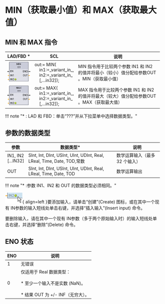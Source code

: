 # MIN（获取最小值）和 MAX（获取最大值）

## MIN 和 MAX 指令

| ​LAD/FBD \*| ​SCL | ​说明 |
| --- | --- | ---|
| ![alt text](image-10.png) | out:= MIN(  <br>    in1:=\_variant\_in_,  <br>    in2:=\_variant\_in_  <br>    \[,...in32\]); | ​MIN 指令用于比较两个参数 ​IN1​ 和 ​IN2​ 的值并将最小（较小）值分配给参数 ​OUT​。MIN（获取最小值） |
| ![alt text](image-11.png) | out:= MAX(  <br>    in1:=\_variant\_in_,  <br>    in2:=\_variant\_in_  <br>    \[,...in32\]); | ​MAX 指令用于比较两个参数 ​IN1​ 和 ​IN2​ 的值并将最大（较大）值分配给参数 ​OUT​。MAX（获取最大值） |

!!! note "\* : LAD 和 FBD：单击“???”并从下拉菜单中选择数据类型。"

## 参数的数据类型

| ​参数 | ​数据类型\*| ​说明 |
| --- | --- | ---|
| ​IN1, IN2  <br>​\[...IN32\] | ​SInt, Int, DInt, USInt, UInt, UDInt, Real, LReal, Time, Date, TOD, ​常数 | ​数学运算输入（最多 32 个输入） |
| ​OUT | ​SInt, Int, DInt, USInt, UInt, UDInt, Real, LReal, Time, Date, TOD | ​数学运算输出 |

!!! note "\* :参数 IN1、IN2 和 OUT 的数据类型必须相同。"

![alt text](image-9.png){ align=left } ​要添加输入，请单击“创建”(Create) 图标，或在其中一个现有 ​IN​ 参数的输入短线处单击右键，并选择“插入输入”(Insert input) 命令。

​要删除输入，请在其中一个现有 ​IN​ 参数（多于两个原始输入时）的输入短线处单击右键，并选择“删除”(Delete) 命令。
<br>

## ENO 状态

| ​ENO |说明 |
|---| ----|
| ​1  | ​无错误 |
| ​0  | ​仅适用于 ​Real​ 数据类型：<br><br>* ​至少一个输入不是实数 (NaN)。<br>    <br>* ​结果 OUT 为 +/- INF（无穷大）。 |